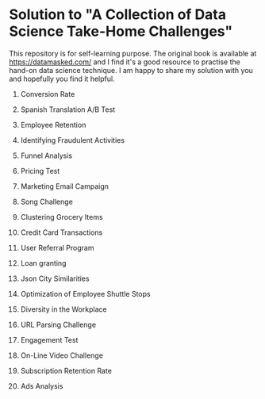 # Solution to "A Collection of Data Science Take-Home Challenges"

This repository is for self-learning purpose. The original book is available at https://datamasked.com/ and I find it's a good resource to practise the hand-on data science technique. I am happy to share my solution with you and hopefully you find it helpful.

1. Conversion Rate

2. Spanish Translation A/B Test 

3. Employee Retention

4. Identifying Fraudulent Activities 

5. Funnel Analysis

6. Pricing Test

7. Marketing Email Campaign

8. Song Challenge

9. Clustering Grocery Items 

10. Credit Card Transactions

11. User Referral Program 

12. Loan granting

13. Json City Similarities

14. Optimization of Employee Shuttle Stops

15. Diversity in the Workplace 

16. URL Parsing Challenge 

17. Engagement Test

18. On-Line Video Challenge 

19. Subscription Retention Rate 

20. Ads Analysis
